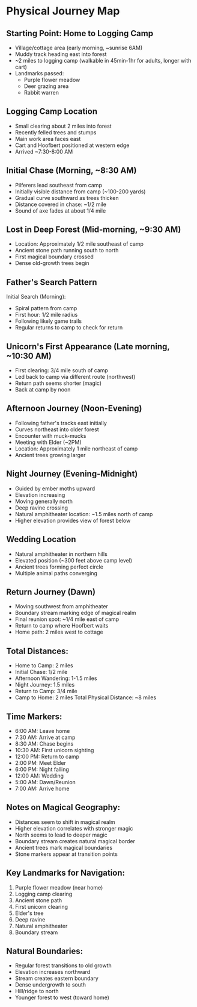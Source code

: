 # Physical Journey Map

## Starting Point: Home to Logging Camp
- Village/cottage area (early morning, ~sunrise 6AM)
- Muddy track heading east into forest
- ~2 miles to logging camp (walkable in 45min-1hr for adults, longer with cart)
- Landmarks passed:
  * Purple flower meadow
  * Deer grazing area
  * Rabbit warren

## Logging Camp Location
- Small clearing about 2 miles into forest
- Recently felled trees and stumps
- Main work area faces east
- Cart and Hoofbert positioned at western edge
- Arrived ~7:30-8:00 AM

## Initial Chase (Morning, ~8:30 AM)
- Pilferers lead southeast from camp
- Initially visible distance from camp (~100-200 yards)
- Gradual curve southward as trees thicken
- Distance covered in chase: ~1/2 mile
- Sound of axe fades at about 1/4 mile

## Lost in Deep Forest (Mid-morning, ~9:30 AM)
- Location: Approximately 1/2 mile southeast of camp
- Ancient stone path running south to north
- First magical boundary crossed
- Dense old-growth trees begin

## Father's Search Pattern
Initial Search (Morning):
- Spiral pattern from camp
- First hour: 1/2 mile radius
- Following likely game trails
- Regular returns to camp to check for return

## Unicorn's First Appearance (Late morning, ~10:30 AM)
- First clearing: 3/4 mile south of camp
- Led back to camp via different route (northwest)
- Return path seems shorter (magic)
- Back at camp by noon

## Afternoon Journey (Noon-Evening)
- Following father's tracks east initially
- Curves northeast into older forest
- Encounter with muck-mucks
- Meeting with Elder (~2PM)
- Location: Approximately 1 mile northeast of camp
- Ancient trees growing larger

## Night Journey (Evening-Midnight)
- Guided by ember moths upward
- Elevation increasing
- Moving generally north
- Deep ravine crossing
- Natural amphitheater location: ~1.5 miles north of camp
- Higher elevation provides view of forest below

## Wedding Location
- Natural amphitheater in northern hills
- Elevated position (~300 feet above camp level)
- Ancient trees forming perfect circle
- Multiple animal paths converging

## Return Journey (Dawn)
- Moving southwest from amphitheater
- Boundary stream marking edge of magical realm
- Final reunion spot: ~1/4 mile east of camp
- Return to camp where Hoofbert waits
- Home path: 2 miles west to cottage

## Total Distances:
- Home to Camp: 2 miles
- Initial Chase: 1/2 mile
- Afternoon Wandering: 1-1.5 miles
- Night Journey: 1.5 miles
- Return to Camp: 3/4 mile
- Camp to Home: 2 miles
Total Physical Distance: ~8 miles

## Time Markers:
- 6:00 AM: Leave home
- 7:30 AM: Arrive at camp
- 8:30 AM: Chase begins
- 10:30 AM: First unicorn sighting
- 12:00 PM: Return to camp
- 2:00 PM: Meet Elder
- 6:00 PM: Night falling
- 12:00 AM: Wedding
- 5:00 AM: Dawn/Reunion
- 7:00 AM: Arrive home

## Notes on Magical Geography:
- Distances seem to shift in magical realm
- Higher elevation correlates with stronger magic
- North seems to lead to deeper magic
- Boundary stream creates natural magical border
- Ancient trees mark magical boundaries
- Stone markers appear at transition points

## Key Landmarks for Navigation:
1. Purple flower meadow (near home)
2. Logging camp clearing
3. Ancient stone path
4. First unicorn clearing
5. Elder's tree
6. Deep ravine
7. Natural amphitheater
8. Boundary stream

## Natural Boundaries:
- Regular forest transitions to old growth
- Elevation increases northward
- Stream creates eastern boundary
- Dense undergrowth to south
- Hill/ridge to north
- Younger forest to west (toward home)